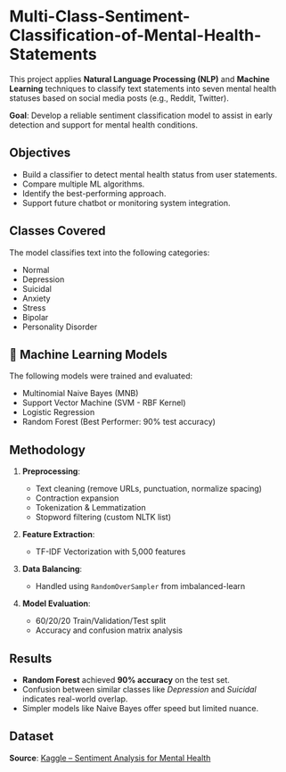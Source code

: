 # Multi-Class-Sentiment-Classification-of-Mental-Health-Statements

This project applies **Natural Language Processing (NLP)** and **Machine Learning** techniques to classify text statements into seven mental health statuses based on social media posts (e.g., Reddit, Twitter).

**Goal**: Develop a reliable sentiment classification model to assist in early detection and support for mental health conditions.

## Objectives

- Build a classifier to detect mental health status from user statements.
- Compare multiple ML algorithms.
- Identify the best-performing approach.
- Support future chatbot or monitoring system integration.

## Classes Covered

The model classifies text into the following categories:

- Normal  
- Depression  
- Suicidal  
- Anxiety  
- Stress  
- Bipolar  
- Personality Disorder  

## 🧪 Machine Learning Models

The following models were trained and evaluated:

- Multinomial Naive Bayes (MNB)  
- Support Vector Machine (SVM - RBF Kernel)  
- Logistic Regression  
- Random Forest (Best Performer: 90% test accuracy)

## Methodology

1. **Preprocessing**:
   - Text cleaning (remove URLs, punctuation, normalize spacing)
   - Contraction expansion
   - Tokenization & Lemmatization
   - Stopword filtering (custom NLTK list)

2. **Feature Extraction**:
   - TF-IDF Vectorization with 5,000 features

3. **Data Balancing**:
   - Handled using `RandomOverSampler` from imbalanced-learn

4. **Model Evaluation**:
   - 60/20/20 Train/Validation/Test split
   - Accuracy and confusion matrix analysis

## Results

- **Random Forest** achieved **90% accuracy** on the test set.
- Confusion between similar classes like *Depression* and *Suicidal* indicates real-world overlap.
- Simpler models like Naive Bayes offer speed but limited nuance.

## Dataset

**Source**: [Kaggle – Sentiment Analysis for Mental Health](https://www.kaggle.com/datasets/suchintikasarkar/sentiment-analysis-for-mental-health)
